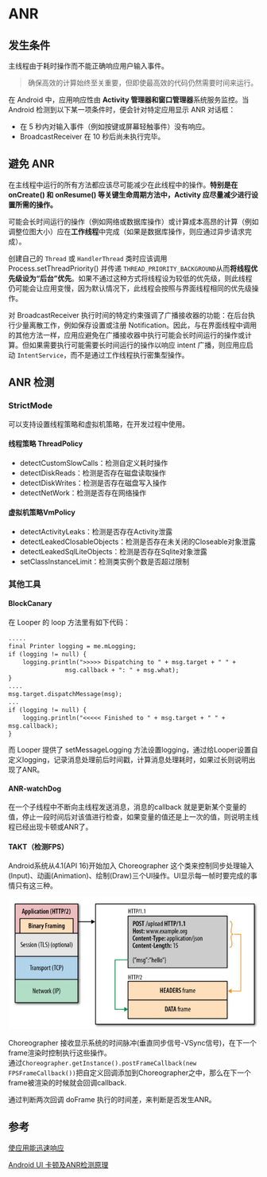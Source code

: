# ANR

## 发生条件

主线程由于耗时操作而不能正确响应用户输入事件。

> 确保高效的计算始终至关重要，但即使最高效的代码仍然需要时间来运行。

在 Android 中，应用响应性由 **Activity 管理器和窗口管理器**系统服务监控。当 Android 检测到以下某一项条件时，便会针对特定应用显示 ANR 对话框：

* 在 5 秒内对输入事件（例如按键或屏幕轻触事件）没有响应。
* BroadcastReceiver 在 10 秒后尚未执行完毕。

## 避免 ANR

在主线程中运行的所有方法都应该尽可能减少在此线程中的操作。**特别是在 onCreate\(\) 和 onResume\(\) 等关键生命周期方法中，Activity 应尽量减少进行设置所需的操作。**

可能会长时间运行的操作（例如网络或数据库操作）或计算成本高昂的计算（例如调整位图大小）应在**工作线程**中完成（如果是数据库操作，则应通过异步请求完成）。

创建自己的 `Thread` 或 `HandlerThread` 类时应该调用 Process.setThreadPriority\(\) 并传递 `THREAD_PRIORITY_BACKGROUND`从而**将线程优先级设为“后台”优先**。如果不通过这种方式将线程设为较低的优先级，则此线程仍可能会让应用变慢，因为默认情况下，此线程会按照与界面线程相同的优先级操作。

对 BroadcastReceiver 执行时间的特定约束强调了广播接收器的功能：在后台执行少量离散工作，例如保存设置或注册 Notification。因此，与在界面线程中调用的其他方法一样，应用应避免在广播接收器中执行可能会长时间运行的操作或计算。但如果需要执行可能需要长时间运行的操作以响应 intent 广播，则应用应启动 `IntentService`，而不是通过工作线程执行密集型操作。

## ANR 检测

### StrictMode 

可以支持设置线程策略和虚拟机策略，在开发过程中使用。

#### 线程策略 ThreadPolicy

* detectCustomSlowCalls：检测自定义耗时操作
* detectDiskReads：检测是否存在磁盘读取操作
* detectDiskWrites：检测是否存在磁盘写入操作
* detectNetWork：检测是否存在网络操作

#### 虚拟机策略VmPolicy

* detectActivityLeaks：检测是否存在Activity泄露
* detectLeakedClosableObjects：检测是否存在未关闭的Closeable对象泄露
* detectLeakedSqlLiteObjects：检测是否存在Sqlite对象泄露
* setClassInstanceLimit：检测类实例个数是否超过限制

### 其他工具

#### BlockCanary

在 Looper 的 loop 方法里有如下代码：

```text
.....
final Printer logging = me.mLogging;
if (logging != null) {
    logging.println(">>>>> Dispatching to " + msg.target + " " +
                msg.callback + ": " + msg.what);
}
....
msg.target.dispatchMessage(msg);
...
if (logging != null) {
    logging.println("<<<<< Finished to " + msg.target + " " + msg.callback);
}
```

而 Looper 提供了 setMessageLogging 方法设置logging，通过给Looper设置自定义logging，记录消息处理前后时间戳，计算消息处理耗时，如果过长则说明出现了ANR。

#### ANR-watchDog

在一个子线程中不断向主线程发送消息，消息的callback 就是更新某个变量的值，停止一段时间后对该值进行检查，如果变量的值还是上一次的值，则说明主线程已经出现卡顿或ANR了。

#### TAKT（检测FPS）

Android系统从4.1\(API 16\)开始加入 Choreographer 这个类来控制同步处理输入\(Input\)、动画\(Animation\)、绘制\(Draw\)三个UI操作。UI显示每一帧时要完成的事情只有这三种。

![&#x4E22;&#x5E27;](../../.gitbook/assets/image%20%2812%29.png)

Choreographer 接收显示系统的时间脉冲\(垂直同步信号-VSync信号\)，在下一个frame渲染时控制执行这些操作。  
通过`Choreographer.getInstance().postFrameCallback(new FPSFrameCallback())`把自定义回调添加到Choreographer之中，那么在下一个frame被渲染的时候就会回调callback.

通过判断两次回调 doFrame 执行的时间差，来判断是否发生ANR。

## 参考

[使应用能迅速响应](https://developer.android.com/training/articles/perf-anr?hl=zh-CN)

[Android UI 卡顿及ANR检测原理](https://www.jianshu.com/p/a7dfac037c4c)

